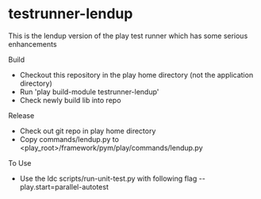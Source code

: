 testrunner-lendup
=================

This is the lendup version of the play test runner which has some serious enhancements


Build

  * Checkout this repository in the play home directory (not the application directory)
  * Run 'play build-module testrunner-lendup'
  * Check newly build lib into repo


Release

 * Check out git repo in play home directory
 * Copy commands/lendup.py to <play_root>/framework/pym/play/commands/lendup.py

To Use
 
  * Use the ldc scripts/run-unit-test.py with following flag --play.start=parallel-autotest





